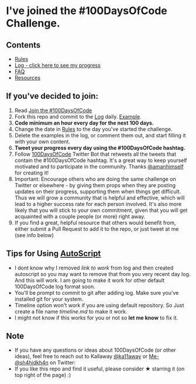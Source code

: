 # I've joined the #100DaysOfCode Challenge.

## Contents
* [Rules](rules.md)
* [Log - click here to see my progress](log.md)
* [FAQ](FAQ.md)
* [Resources](resources.md)

## If you've decided to join:
1. Read [Join the #100DaysOfCode](https://medium.freecodecamp.com/join-the-100daysofcode-556ddb4579e4)
2. Fork this repo and commit to the [Log](log.md) daily. [Example](https://github.com/Kallaway/100-days-kallaway-log).
3. **Code minimum an hour every day for the next 100 days.**
4. Change the date in [Rules](rules.md) to the day you've started the challenge.
5. Delete the examples in the log, or comment them out, and start filling it with your own content.
6. **Tweet your progress every day using the #100DaysOfCode hashtag.**
7. Follow [100DaysOfCode](https://twitter.com/_100DaysOfCode) Twitter Bot that retweets all the tweets that contain the #100DaysOfCode hashtag. It's a great way to keep yourself motivated and to participate in the community. Thanks [@amanhimself](https://twitter.com/amanhimself) for creating it!
8. Important: Encourage others who are doing the same challenge on Twitter or elsewhere - by giving them props when they are posting updates on their progress, supporting them when things get difficult. Thus we will grow a community that is helpful and effective, which will lead to a higher success rate for each person involved. It's also more likely that you will stick to your own commitment, given that you will get acquainted with a couple people (or more) right away.
9. If you find a great, helpful resource that others would benefit from, either submit a Pull Request to add it to the repo, or just tweet at me (see info below)

## Tips for Using [AutoScript](https://github.com/shahidkh4n/100-days-of-code/blob/master/100daysOfCode.py)
* I dont know why I removed *link to work* from log and then created autoscript so you may want to remove that from you very recent day log. And this will work. I am going to make it work for other default 100DaysOfCode log format soon.
* You'll be prompt to commit to git after adding log. Make sure you've installed git for your system.
* Timeline option won't work if you are using default repository. So Just create a file name *timeline.md* to make it work.
* I might not know if this works for you or not so **let me know** to fix it.

## Note
* If you have any questions or ideas about 100DaysOfCode (or other ideas), feel free to reach out to Kallaway [@ka11away](https://twitter.com/ka11away) or [Me-@sh4hidkh4n](https://twitter.com/sh4hidkh4n) on Twitter: 
* If you like this repo and find it useful, please consider &#9733; starring it (on top right of the page) :)
